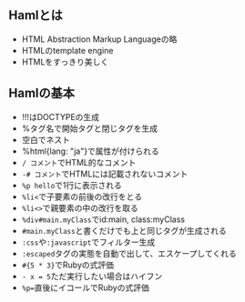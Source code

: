 ## Hamlとは
- HTML Abstraction Markup Languageの略
- HTMLのtemplate engine
- HTMLをすっきり美しく

## Hamlの基本
- !!!はDOCTYPEの生成
- %タグ名で開始タグと閉じタグを生成
- 空白でネスト
- %html{lang: "ja"}で属性が付けられる
- `/ コメント`でHTML的なコメント
- `-# コメント`でHTMLには記載されないコメント
- `%p hello`で1行に表示される
- `%li<`で子要素の前後の改行をとる
- `%li<>`で親要素の中の改行を取る
- `%div#main.myClass`でid:main, class:myClass
- `#main.myClass`と書くだけでも上と同じタグが生成される
- `:css`や`:javascript`でフィルター生成
- `:escaped`タグの実態を自動で出して、エスケープしてくれる
- `#{5 * 3}`でRubyの式評価
- `- x = 5`ただ実行したい場合はハイフン
- `%p=`直後にイコールでRubyの式評価